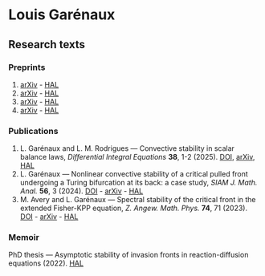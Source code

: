 # Louis Garénaux

## Research texts

### Preprints
1. [arXiv]() - [HAL]()
1. [arXiv]() - [HAL]()
1. [arXiv]() - [HAL]()
1. [arXiv]() - [HAL]()

### Publications
1. L. Garénaux and L. M. Rodrigues — Convective stability in scalar balance laws,
   _Differential Integral Equations_ **38**, 1-2 (2025). [DOI](), [arXiv](), [HAL]()
1. L. Garénaux — Nonlinear convective stability of a critical pulled front undergoing a Turing bifurcation at its back: a case study,
   _SIAM J. Math. Anal._ **56**, 3 (2024). [DOI]() - [arXiv]() - [HAL]()
1. M. Avery and L. Garénaux — Spectral stability of the critical front in the extended Fisher-KPP equation,
   _Z. Angew. Math. Phys._ **74**, 71 (2023). [DOI]() - [arXiv]() - [HAL]()

### Memoir
PhD thesis — Asymptotic stability of invasion fronts in reaction-diffusion equations (2022). [HAL]()
